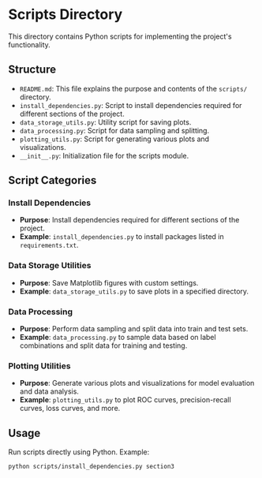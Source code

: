# Scripts Directory

This directory contains Python scripts for implementing the project's functionality.

## Structure

- `README.md`: This file explains the purpose and contents of the `scripts/` directory.
- `install_dependencies.py`: Script to install dependencies required for different sections of the project.
- `data_storage_utils.py`: Utility script for saving plots.
- `data_processing.py`: Script for data sampling and splitting.
- `plotting_utils.py`: Script for generating various plots and visualizations.
- `__init__.py`: Initialization file for the scripts module.

## Script Categories

### Install Dependencies

- **Purpose**: Install dependencies required for different sections of the project.
- **Example**: `install_dependencies.py` to install packages listed in `requirements.txt`.

### Data Storage Utilities

- **Purpose**: Save Matplotlib figures with custom settings.
- **Example**: `data_storage_utils.py` to save plots in a specified directory.

### Data Processing

- **Purpose**: Perform data sampling and split data into train and test sets.
- **Example**: `data_processing.py` to sample data based on label combinations and split data for training and testing.

### Plotting Utilities

- **Purpose**: Generate various plots and visualizations for model evaluation and data analysis.
- **Example**: `plotting_utils.py` to plot ROC curves, precision-recall curves, loss curves, and more.

## Usage

Run scripts directly using Python. Example:
```bash
python scripts/install_dependencies.py section3
```

